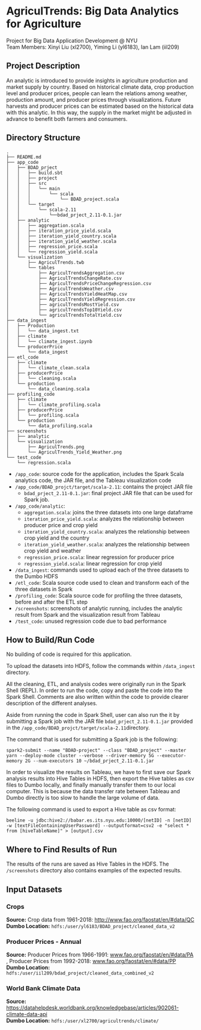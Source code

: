 # AgriculTrends: Big Data Analytics for Agriculture

Project for Big Data Application Development @ NYU  
Team Members: Xinyi Liu (xl2700), Yiming Li (yl6183), Ian Lam (iil209)

## Project Description
An analytic is introduced to provide insights in agriculture production and market supply by country. Based on historical climate data, crop production level and producer prices, people can learn the relations among weather, production amount, and producer prices through visualizations. Future harvests and producer prices can be estimated based on the historical data with this analytic. In this way, the supply in the market might be adjusted in advance to benefit both farmers and consumers.

## Directory Structure

```
.
├── README.md
├── app_code
│   ├── BDAD_prject
│   │   ├── build.sbt
│   │   ├── project
│   │   ├── src
│   │   │   └── main
│   │   │       └── scala
│   │   │           └── BDAD_project.scala
│   │   └── target
│   │       └── scala-2.11
│   │           └──bdad_prject_2.11-0.1.jar
│   ├── analytic
│   │   ├── aggregation.scala
│   │   ├── iteration_price_yield.scala
│   │   ├── iteration_yield_country.scala
│   │   ├── iteration_yield_weather.scala
│   │   ├── regression_price.scala
│   │   └── regression_yield.scala
│   └── visualization
│       ├── AgriculTrends.twb
│       └── tables
│           ├── AgriculTrendsAggregation.csv
│           ├── AgriculTrendsChangeRate.csv
│           ├── AgriculTrendsPriceChangeRegression.csv
│           ├── AgriculTrendsWeather.csv
│           ├── AgriculTrendsYieldHeatMap.csv
│           ├── AgriculTrendsYieldRegression.csv
│           ├── agriculTrendsMostYield.csv
│           ├── agriculTrendsTop10Yield.csv
│           └── agriculTrendsTotalYield.csv
├── data_ingest
│   ├── Production
│   │   └── data_ingest.txt
│   ├── climate
│   │   └── climate_ingest.ipynb
│   └── producerPrice
│       └── data_ingest
├── etl_code
│   ├── climate
│   │   └── climate_clean.scala
│   ├── producerPrice
│   │   └── cleaning.scala
│   └── production
│       └── data_cleaning.scala
├── profiling_code
│   ├── climate
│   │   └── climate_profiling.scala
│   ├── producerPrice
│   │   └── profiling.scala
│   └── production
│       └── data_profiling.scala
├── screenshots
│   ├── analytic
│   └── visualization
│       ├── AgriculTrends.png
│       └── AgriculTrends_Yield_Weather.png
└── test_code
    └── regression.scala
```
* `/app_code`: source code for the application, includes the Spark Scala analytics code, the JAR file, and the Tableau visualization code
* `/app_code/BDAD_projct/target/scala-2.11`: contains the project JAR file
  * `bdad_prject_2.11-0.1.jar`: final project JAR file that can be used for Spark job.
* `/app_code/analytic`:
  * `aggregation.scala`: joins the three datasets into one large dataframe
  * `iteration_price_yield.scala`: analyzes the relationship between producer price and crop yield
  * `iteration_yield_country.scala`: analyzes the relationship between crop yield and the country
  * `iteration_yield_weather.scala`: analyzes the relationship between crop yield and weather
  * `regression_price.scala`: linear regression for producer price
  * `regression_yield.scala`: linear regression for crop yield  
* `/data_ingest`: commands used to upload each of the three datasets to the Dumbo HDFS
* `/etl_code`: Scala source code used to clean and transform each of the three datasets in Spark
* `/profiling_code`: Scala source code for profiling the three datasets, before and after the ETL step
* `/screenshots`: screenshots of analytic running, includes the analytic result from Spark and the visualization result from Tableau
* `/test_code`: unused regression code due to bad performance

## How to Build/Run Code
No building of code is required for this application.

To upload the datasets into HDFS, follow the commands within `/data_ingest` directory.  

All the cleaning, ETL, and analysis codes were originally run in the Spark Shell (REPL). In order to run the code, copy and paste the code into the Spark Shell. Comments are also written within the code to provide clearer description of the different analyses.

Aside from running the code in Spark Shell, user can also run the it by submitting a Spark job with the JAR file `bdad_prject_2.11-0.1.jar` provided in the `/app_code/BDAD_projct/target/scala-2.11`directory.

The command that is used for submitting a Spark job is the following:
```
spark2-submit --name "BDAD-project" --class "BDAD_project" --master yarn --deploy-mode cluster --verbose --driver-memory 5G --executor-memory 2G --num-executors 10 ~/bdad_prject_2.11-0.1.jar
```

In order to visualize the results on Tableau, we have to first save our Spark analysis results into Hive Tables in HDFS, then export the Hive tables as csv files to Dumbo locally, and finally manually transfer them to our local computer. This is because the data transfer rate between Tableau and Dumbo directly is too slow to handle the large volume of data.

The following command is used to export a Hive table as csv format:
```
beeline -u jdbc:hive2://babar.es.its.nyu.edu:10000/[netID] -n [netID] -w [textFileContainingUserPassword] --outputformat=csv2 -e "select * from [hiveTableName]" > [output].csv
```


## Where to Find Results of Run
The results of the runs are saved as Hive Tables in the HDFS. The `/screenshots` directory also contains examples of the expected results.


## Input Datasets
### Crops
**Source:** Crop data from 1961-2018: http://www.fao.org/faostat/en/#data/QC  
**Dumbo Location:** `hdfs:/user/yl6183/BDAD_project/cleaned_data_v2`

### Producer Prices - Annual
**Source:** Producer Prices from 1966-1991: www.fao.org/faostat/en/#data/PA  , Producer Prices from 1992-2018: www.fao.org/faostat/en/#data/PP  
**Dumbo Location:** `hdfs:/user/iil209/bdad_project/cleaned_data_combined_v2`

### World Bank Climate Data
**Source:** https://datahelpdesk.worldbank.org/knowledgebase/articles/902061-climate-data-api  
**Dumbo Location:** `hdfs:/user/xl2700/agricultrends/climate/`
